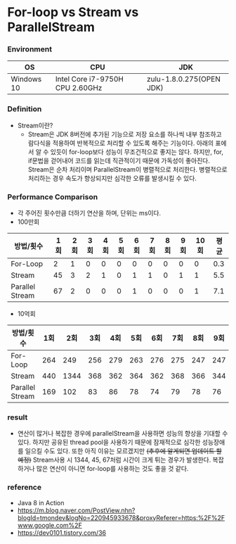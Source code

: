 # For-loop vs Stream vs ParallelStream

### Environment
| OS | CPU | JDK |
|-|-|-|
| Windows 10 | Intel Core i7-9750H CPU 2.60GHz | zulu-1.8.0.275(OPEN JDK) |

### Definition
* Stream이란?
  - Stream은 JDK 8버전에 추가된 기능으로 저장 요소를 하나씩 내부 참조하고 람다식을 적용하여 반복적으로 처리할 수 있도록 해주는 기능이다. 아래의 표에서 알 수 있듯이 for-loop보다 성능이 무조건적으로 좋지는 않다. 하지만, for, if문법을 걷어내어 코드를 읽는데 직관적이기 때문에 가독성이 좋아진다. Stream은 순차 처리이며 ParallelStream이 병렬적으로 처리한다. 병렬적으로 처리하는 경우 속도가 향상되지만 심각한 오류를 발생시킬 수 있다.

### Performance Comparison
* 각 주어진 횟수만큼 더하기 연산을 하며, 단위는 ms이다.
* 100만회

|방법/횟수|1회|2회|3회|4회|5회|6회|7회|8회|9회|10회|평균|
|-|-|-|-|-|-|-|-|-|-|-|-|
|For-Loop|2|1|0|0|0|0|0|0|0|0|0.3|
|Stream|45|3|2|1|0|1|1|0|1|1|5.5|
|Parallel Stream|67|2|0|0|0|1|0|0|0|1|7.1|

* 10억회

|방법/횟수|1회|2회|3회|4회|5회|6회|7회|8회|9회|10회|평균|
|-|-|-|-|-|-|-|-|-|-|-|-|
|For-Loop|264|249|256|279|263|276|275|247|247|247|260.3|
|Stream|440|1344|368|362|364|362|368|366|344|337|465.5|
|Parallel Stream|169|102|83|86|78|74|79|78|76|78|90.3|

### result
* 연산이 많거나 복잡한 경우에 parallelStream을 사용하면 성능의 향상을 기대할 수 있다. 하지만 공유된 thread pool을 사용하기 때문에 잠재적으로 심각한 성능장애를 일으킬 수도 있다. 또한 아직 이유는 모르겠지만 ~~(추후에 알게되면 업데이트 할 예정)~~ Stream사용 시 1344, 45, 67처럼 시간이 크게 튀는 경우가 발생한다. 복잡하거나 많은 연산이 아니면 for-loop를 사용하는 것도 좋을 것 같다.

### reference
* Java 8 in Action
* https://m.blog.naver.com/PostView.nhn?blogId=tmondev&logNo=220945933678&proxyReferer=https:%2F%2Fwww.google.com%2F
* https://dev0101.tistory.com/36

